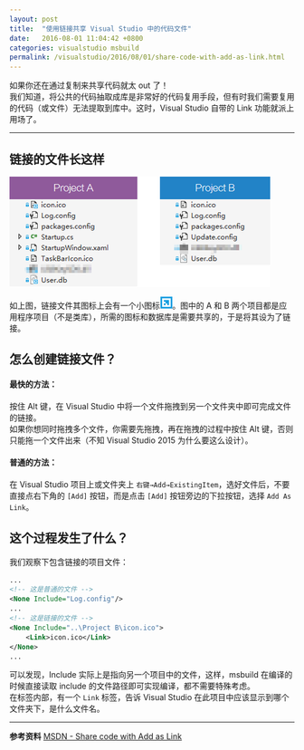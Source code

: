 ```yaml
---
layout: post
title:  "使用链接共享 Visual Studio 中的代码文件"
date:   2016-08-01 11:04:42 +0800
categories: visualstudio msbuild
permalink: /visualstudio/2016/08/01/share-code-with-add-as-link.html
---
```


如果你还在通过复制来共享代码就太 out 了！  
我们知道，将公共的代码抽取成库是非常好的代码复用手段，但有时我们需要复用的代码（或文件）无法提取到库中。这时，Visual Studio 自带的 Link 功能就派上用场了。

---

## 链接的文件长这样

![链接文件](/static/posts/2016-08-01-share-file-as-link.png)

如上图，链接文件其图标上会有一个小图标![图标](/static/posts/2016-08-01-link-icon.png)。图中的 A 和 B 两个项目都是应用程序项目（不是类库），所需的图标和数据库是需要共享的，于是将其设为了链接。

## 怎么创建链接文件？

#### 最快的方法：

按住 Alt 键，在 Visual Studio 中将一个文件拖拽到另一个文件夹中即可完成文件的链接。  
如果你想同时拖拽多个文件，你需要先拖拽，再在拖拽的过程中按住 Alt 键，否则只能拖一个文件出来（不知 Visual Studio 2015 为什么要这么设计）。

#### 普通的方法：

在 Visual Studio 项目上或文件夹上 `右键→Add→ExistingItem`，选好文件后，不要直接点右下角的 `[Add]` 按钮，而是点击 `[Add]` 按钮旁边的下拉按钮，选择 `Add As Link`。

## 这个过程发生了什么？

我们观察下包含链接的项目文件：

```xml
...
<!-- 这是普通的文件 -->
<None Include="Log.config"/>
...
<!-- 这是链接的文件 -->
<None Include="..\Project B\icon.ico">
    <Link>icon.ico</Link>
</None>
...
```

可以发现，Include 实际上是指向另一个项目中的文件，这样，msbuild 在编译的时候直接读取 include 的文件路径即可实现编译，都不需要特殊考虑。  
在标签内部，有一个 `Link` 标签，告诉 Visual Studio 在此项目中应该显示到哪个文件夹下，是什么文件名。

---

**参考资料**
[MSDN - Share code with Add as Link](https://msdn.microsoft.com/en-us/library/windows/apps/jj714082(v=vs.105).aspx)
